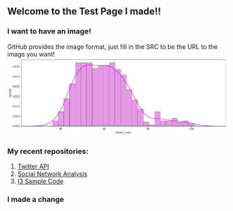 ## Welcome to the Test Page I made!!

### I want to have an image!
GitHub provides the image format, just fill in the SRC to be the URL to the image you want!
![Image](https://github.com/i3TestAccount/i3TestAccount.github.io/raw/main/my_graph.png)

### My recent repositories:
1. [Twitter API](https://github.com/thearcadio/Twitter-API)
2. [Social Network Analysis](https://github.com/thearcadio/i3_SNA)
3. [I3 Sample Code](https://github.com/thearcadio/i3-Sample-Code)

### I made a change
